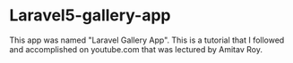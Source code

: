 # Laravel5-gallery-app
This app was named "Laravel Gallery App". This is a tutorial that I followed and accomplished on youtube.com that was lectured by Amitav Roy.
